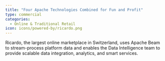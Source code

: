 ```yaml
---
title: "Four Apache Technologies Combined for Fun and Profit"
type: commercial
categories:
  - Online & Traditional Retail
icon: icons/powered-by/ricardo.png
---
```

<!--
Licensed under the Apache License, Version 2.0 (the "License");
you may not use this file except in compliance with the License.
You may obtain a copy of the License at

http://www.apache.org/licenses/LICENSE-2.0

Unless required by applicable law or agreed to in writing, software
distributed under the License is distributed on an "AS IS" BASIS,
WITHOUT WARRANTIES OR CONDITIONS OF ANY KIND, either express or implied.
See the License for the specific language governing permissions and
limitations under the License.
-->

Ricardo, the largest online marketplace in Switzerland, uses Apache Beam to stream-process platform data and enables the
Data Intelligence team to provide scalable data integration, analytics, and smart services.
